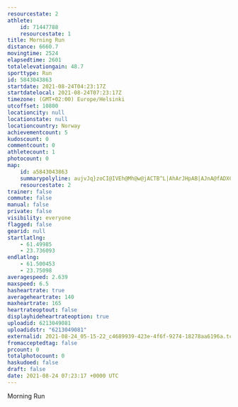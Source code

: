 ```yaml
---
resourcestate: 2
athlete:
    id: 71447788
    resourcestate: 1
title: Morning Run
distance: 6660.7
movingtime: 2524
elapsedtime: 2601
totalelevationgain: 48.7
sporttype: Run
id: 5843043863
startdate: 2021-08-24T04:23:17Z
startdatelocal: 2021-08-24T07:23:17Z
timezone: (GMT+02:00) Europe/Helsinki
utcoffset: 10800
locationcity: null
locationstate: null
locationcountry: Norway
achievementcount: 5
kudoscount: 0
commentcount: 0
athletecount: 1
photocount: 0
map:
    id: a5843043863
    summarypolyline: aujvJq}zoCI@IVEh@Mh@w@jACTB^L|AhArJHpAB|AJnA@fADXCX?`@I`AJz@ApAD|@?VGl@AtAG~@GhDO`BGtA@h@NZ@TKRQFGGQ_@GGI@MNO`@Yd@C?EGi@??FKBB@Gp@Sj@Iz@K`@Wd@Wp@GFGZW`@Kb@}AfFy@dEa@fA]zAi@vA]nAa@jAMV[dASd@Ux@_@bAKb@o@jBS~@Q\Of@q@lCQ`AC\Mb@UtAe@tE_@dCI\Cf@cApFe@|Dw@zEMz@Kf@c@lCg@vDQbAG~@Or@MhA_AlKa@dIOz@G`AEHSTIREd@EjA@t@Kr@SfAK~@Qj@E@COPmALoBNgALuAv@mLD_BTkCJoCPuBBm@Jo@FkAT{@N_A?[Z}BPkBEc@KUUc@Ec@?k@RyAPi@P{@L{B?UGW?[d@}EZoAFc@R_@Be@N_@T}@JSFe@Li@NuAEYGMCCCBETDCAEe@m@UQAQA?CFAEB]f@yCBq@GUm@y@Qy@EKI}@A_AF_BNiBDiARsB@e@HaA@_BAeACYIc@Uu@[uAEm@Bq@Hc@Vk@t@sDPg@XmAZeBLgBL_@LOLGNB^DPGn@k@d@k@JEPAb@PF?XWJSBOD]ASM{@C_@Dy@Jq@As@HgAHsBGw@YqAIw@I_BCmBDQPAJNVn@^VPDRAf@JFABEFQN_B?m@D{@AQ[uAIw@EgBUkBOm@KoAMa@Gg@G{@@c@EWII?SNaAFKTS?ORYLGLKJCJGLUNKf@MJGJ?NEHMJUDUKsCFqA?cCEYFyARyBFoBQsC?mCM{@QgDQkAKaA?u@Cg@Gc@OmBWcB]gAa@qBEEQg@Mo@W{@u@iD{@mC_@cAQs@CQ]iAyA_E]kAa@w@Ws@Km@Aa@@YDGDCH_@H?H_@DkBDk@FMr@oACDl@a@\g@VSNUZYF?BCJUD]Vg@\UJ?FFRAZ^Rj@l@z@Ph@NH@FMfCLnEArCPrBX`@Rn@HFNB\NJHJ?JINUHDHEPBZC^I`@UXFh@BVGNKB@JKZGNHN?PEHFB?A?
    resourcestate: 2
trainer: false
commute: false
manual: false
private: false
visibility: everyone
flagged: false
gearid: null
startlatlng:
    - 61.49985
    - 23.736093
endlatlng:
    - 61.500453
    - 23.75098
averagespeed: 2.639
maxspeed: 6.5
hasheartrate: true
averageheartrate: 140
maxheartrate: 165
heartrateoptout: false
displayhideheartrateoption: true
uploadid: 6213049081
uploadidstr: "6213049081"
externalid: 2021-08-24_05-15-22_c4689939-423e-4f6f-9274-18278aa6196a.tcx
fromacceptedtag: false
prcount: 0
totalphotocount: 0
haskudoed: false
draft: false
date: 2021-08-24 07:23:17 +0000 UTC
---
```

Morning Run